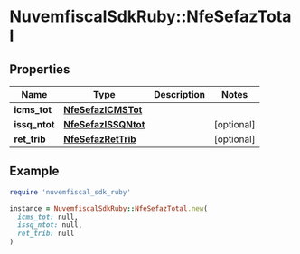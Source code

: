 # NuvemfiscalSdkRuby::NfeSefazTotal

## Properties

| Name | Type | Description | Notes |
| ---- | ---- | ----------- | ----- |
| **icms_tot** | [**NfeSefazICMSTot**](NfeSefazICMSTot.md) |  |  |
| **issq_ntot** | [**NfeSefazISSQNtot**](NfeSefazISSQNtot.md) |  | [optional] |
| **ret_trib** | [**NfeSefazRetTrib**](NfeSefazRetTrib.md) |  | [optional] |

## Example

```ruby
require 'nuvemfiscal_sdk_ruby'

instance = NuvemfiscalSdkRuby::NfeSefazTotal.new(
  icms_tot: null,
  issq_ntot: null,
  ret_trib: null
)
```

